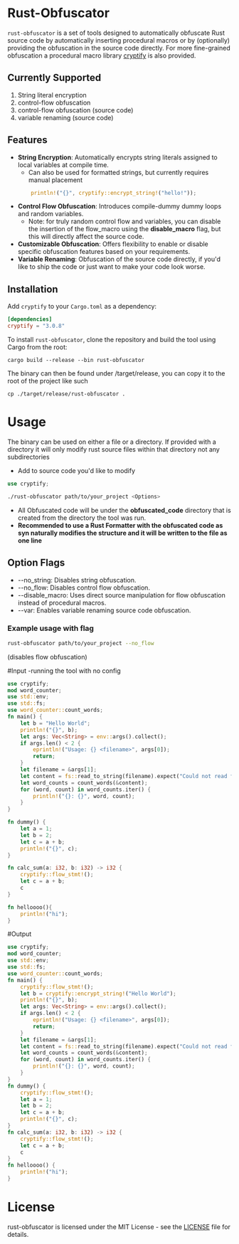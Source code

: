 # Rust-Obfuscator

`rust-obfuscator` is a set of tools designed to automatically obfuscate Rust source code by automatically inserting procedural macros or by (optionally) providing the obfuscation in the source code directly. For more fine-grained obfuscation a procedural macro library [cryptify](https://crates.io/crates/cryptify) is also provided.

## Currently Supported
1. String literal encryption
2. control-flow obfuscation
3. control-flow obfuscation (source code)
4. variable renaming (source code)

## Features

- **String Encryption**: Automatically encrypts string literals assigned to local variables at compile time.
    - Can also be used for formatted strings, but currently requires manual placement
    ```rs
        println!("{}", cryptify::encrypt_string!("hello!"));
    ```
- **Control Flow Obfuscation**: Introduces compile-dummy dummy loops and random variables.
    - Note: for truly random control flow and variables, you can disable the insertion of the flow_macro using the **disable_macro** flag, but this will directly affect the source code.
- **Customizable Obfuscation**: Offers flexibility to enable or disable specific obfuscation features based on your requirements.
- **Variable Renaming**: Obfuscation of the source code directly, if you'd like to ship the code or just want to make your code look worse.

## Installation

Add `cryptify` to your `Cargo.toml` as a dependency:

```toml
[dependencies]
cryptify = "3.0.8"
```

To install `rust-obfuscator`, clone the repository and build the tool using Cargo from the root:
```
cargo build --release --bin rust-obfuscator
```
The binary can then be found under /target/release, you can copy it to the root of the project like such
```
cp ./target/release/rust-obfuscator .
```

# Usage
The binary can be used on either a file or a directory. If provided with a directory it will only modify rust source files within that directory not any subdirectories
- Add to source code you'd like to modify
```rs
use cryptify;
```
```sh
./rust-obfuscator path/to/your_project <Options>
```
- All Obfuscated code will be under the **obfuscated_code** directory that is created from the directory the tool was run.
- **Recommended to use a Rust Formatter with the obfuscated code as syn naturally modifies the structure and it will be written to the file as one line**

## Option Flags
- --no_string: Disables string obfuscation.
- --no_flow: Disables control flow obfuscation.
- --disable_macro: Uses direct source manipulation for flow obfuscation instead of procedural macros.
- --var: Enables variable renaming source code obfuscation.

### Example usage with flag
```sh
rust-obfuscator path/to/your_project --no_flow 
```
(disables flow obfuscation)

#Input
-running the tool with no config
```rs
use cryptify;
mod word_counter;
use std::env;
use std::fs;
use word_counter::count_words;
fn main() {
    let b = "Hello World";
    println!("{}", b);
    let args: Vec<String> = env::args().collect();
    if args.len() < 2 {
        eprintln!("Usage: {} <filename>", args[0]);
        return;
    }
    let filename = &args[1];
    let content = fs::read_to_string(filename).expect("Could not read file");
    let word_counts = count_words(&content);
    for (word, count) in word_counts.iter() {
        println!("{}: {}", word, count);
    }
}

fn dummy() {
    let a = 1;
    let b = 2;
    let c = a + b;
    println!("{}", c);
}

fn calc_sum(a: i32, b: i32) -> i32 {
    cryptify::flow_stmt!();
    let c = a + b;
    c
}

fn helloooo(){
    println!("hi");
}

```
#Output
```rs
use cryptify;
mod word_counter;
use std::env;
use std::fs;
use word_counter::count_words;
fn main() {
    cryptify::flow_stmt!();
    let b = cryptify::encrypt_string!("Hello World");
    println!("{}", b);
    let args: Vec<String> = env::args().collect();
    if args.len() < 2 {
        eprintln!("Usage: {} <filename>", args[0]);
        return;
    }
    let filename = &args[1];
    let content = fs::read_to_string(filename).expect("Could not read file");
    let word_counts = count_words(&content);
    for (word, count) in word_counts.iter() {
        println!("{}: {}", word, count);
    }
}
fn dummy() {
    cryptify::flow_stmt!();
    let a = 1;
    let b = 2;
    let c = a + b;
    println!("{}", c);
}
fn calc_sum(a: i32, b: i32) -> i32 {
    cryptify::flow_stmt!();
    let c = a + b;
    c
}
fn helloooo() {
    println!("hi");
}
```
# License
rust-obfuscator is licensed under the MIT License - see the [LICENSE](https://github.com/dronavallipranav/rust-obfuscator/blob/main/LICENSE) file for details.
